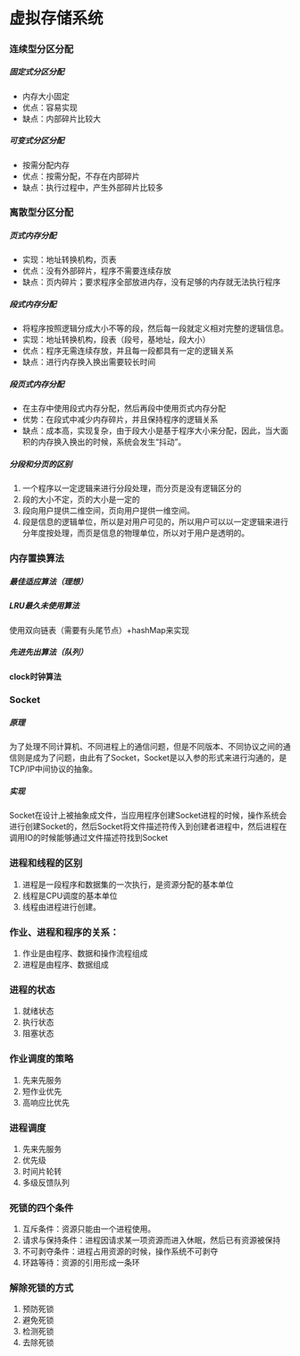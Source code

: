 # 虚拟存储系统

##### 

### 连续型分区分配

##### 固定式分区分配

- 内存大小固定
- 优点：容易实现
- 缺点：内部碎片比较大

##### 可变式分区分配

- 按需分配内存
- 优点：按需分配，不存在内部碎片
- 缺点：执行过程中，产生外部碎片比较多

### 离散型分区分配

##### 页式内存分配

- 实现：地址转换机构，页表
- 优点：没有外部碎片，程序不需要连续存放
- 缺点：页内碎片；要求程序全部放进内存，没有足够的内存就无法执行程序

##### 段式内存分配

- 将程序按照逻辑分成大小不等的段，然后每一段就定义相对完整的逻辑信息。
- 实现：地址转换机构，段表（段号，基地址，段大小）
- 优点：程序无需连续存放，并且每一段都具有一定的逻辑关系
- 缺点：进行内存换入换出需要较长时间

##### 段页式内存分配

- 在主存中使用段式内存分配，然后再段中使用页式内存分配
- 优势：在段式中减少内存碎片，并且保持程序的逻辑关系
- 缺点：成本高，实现复杂，由于段大小是基于程序大小来分配，因此，当大面积的内存换入换出的时候，系统会发生“抖动”。

##### 分段和分页的区别

1. 一个程序以一定逻辑来进行分段处理，而分页是没有逻辑区分的
2. 段的大小不定，页的大小是一定的
3. 段向用户提供二维空间，页向用户提供一维空间。
4. 段是信息的逻辑单位，所以是对用户可见的，所以用户可以以一定逻辑来进行分年度按处理，而页是信息的物理单位，所以对于用户是透明的。

### 内存置换算法

##### 最佳适应算法（理想）

##### LRU最久未使用算法

使用双向链表（需要有头尾节点）+hashMap来实现

##### 先进先出算法（队列）

**clock时钟算法**

### Socket

##### 原理

为了处理不同计算机、不同进程上的通信问题，但是不同版本、不同协议之间的通信则是成为了问题，由此有了Socket，Socket是以入参的形式来进行沟通的，是TCP/IP中间协议的抽象。

##### 实现

Socket在设计上被抽象成文件，当应用程序创建Socket进程的时候，操作系统会进行创建Socket的，然后Socket将文件描述符传入到创建者进程中，然后进程在调用IO的时候能够通过文件描述符找到Socket

### 进程和线程的区别

1. 进程是一段程序和数据集的一次执行，是资源分配的基本单位
2. 线程是CPU调度的基本单位
3. 线程由进程进行创建。

### 作业、进程和程序的关系：

1. 作业是由程序、数据和操作流程组成
2. 进程是由程序、数据组成

### 进程的状态

1. 就绪状态
2. 执行状态
3. 阻塞状态

### 作业调度的策略

1. 先来先服务
2. 短作业优先
3. 高响应比优先

### 进程调度

1. 先来先服务
2. 优先级
3. 时间片轮转
4. 多级反馈队列

### 死锁的四个条件

1. 互斥条件：资源只能由一个进程使用。
2. 请求与保持条件：进程因请求某一项资源而进入休眠，然后已有资源被保持
3. 不可剥夺条件：进程占用资源的时候，操作系统不可剥夺
4. 环路等待：资源的引用形成一条环

### 解除死锁的方式

1. 预防死锁
2. 避免死锁
3. 检测死锁
4. 去除死锁
